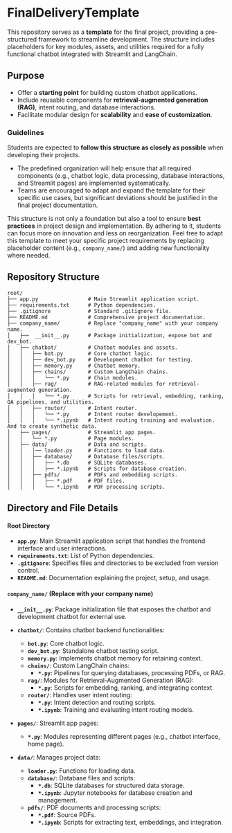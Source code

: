 # FinalDeliveryTemplate

This repository serves as a **template** for the final project, providing a pre-structured framework to streamline development. The structure includes placeholders for key modules, assets, and utilities required for a fully functional chatbot integrated with Streamlit and LangChain.

## Purpose

- Offer a **starting point** for building custom chatbot applications.
- Include reusable components for **retrieval-augmented generation (RAG)**, intent routing, and database interactions.
- Facilitate modular design for **scalability** and **ease of customization**.

### Guidelines

Students are expected to **follow this structure as closely as possible** when developing their projects.

- The predefined organization will help ensure that all required components (e.g., chatbot logic, data processing, database interactions, and Streamlit pages) are implemented systematically.
- Teams are encouraged to adapt and expand the template for their specific use cases, but significant deviations should be justified in the final project documentation.

This structure is not only a foundation but also a tool to ensure **best practices** in project design and implementation. By adhering to it, students can focus more on innovation and less on reorganization. Feel free to adapt this template to meet your specific project requirements by replacing placeholder content (e.g., `company_name/`) and adding new functionality where needed.

## Repository Structure

```plaintext
root/
├── app.py                # Main Streamlit application script.
├── requirements.txt      # Python dependencies.
├── .gitignore            # Standard .gitignore file.
├── README.md             # Comprehensive project documentation.
├── company_name/         # Replace "company_name" with your company name.
│   ├──  __init__.py      # Package initialization, expose bot and dev_bot.
│   ├── chatbot/          # Chatbot modules and assets.
│   │   ├── bot.py        # Core chatbot logic.
│   │   ├── dev_bot.py    # Development chatbot for testing.
│   │   ├── memory.py     # Chatbot memory.
│   │   ├── chains/       # Custom LangChain chains.
│   │   │   └── *.py      # Chain modules.
│   │   ├── rag/          # RAG-related modules for retrieval-augmented generation.
│   │   │   └── *.py      # Scripts for retrieval, embedding, ranking, QA pipelines, and utilities.
│   │   ├── router/       # Intent router.
│   │   │   └── *.py      # Intent router developement.
│   │   │   └── *.ipynb   # Intent routing training and evaluation. And to create synthetic data.
│   ├── pages/            # Streamlit app pages.
│   │   └── *.py          # Page modules.
│   ├── data/             # Data and scripts.
│   │   │── loader.py     # Functions to load data.
│   │   ├── database/     # Database files/scripts.
│   │   │   ├── *.db      # SQLite databases.
│   │   │   ├── *.ipynb   # Scripts for database creation.
│   │   ├── pdfs/         # PDFs and embedding scripts.
│   │   │   ├── *.pdf     # PDF files.
│   │   │   └── *.ipynb   # PDF processing scripts.
```

## Directory and File Details

#### Root Directory

- **`app.py`**: Main Streamlit application script that handles the frontend interface and user interactions.
- **`requirements.txt`**: List of Python dependencies.
- **`.gitignore`**: Specifies files and directories to be excluded from version control.
- **`README.md`**: Documentation explaining the project, setup, and usage.

#### `company_name/` (Replace with your company name)

- **`__init__.py`**: Package initialization file that exposes the chatbot and development chatbot for external use.

- **`chatbot/`**: Contains chatbot backend functionalities:

  - **`bot.py`**: Core chatbot logic.
  - **`dev_bot.py`**: Standalone chatbot testing script.
  - **`memory.py`**: Implements chatbot memory for retaining context.
  - **`chains/`**: Custom LangChain chains:
    - **`*.py`**: Pipelines for querying databases, processing PDFs, or RAG.
  - **`rag/`**: Modules for Retrieval-Augmented Generation (RAG):
    - **`*.py`**: Scripts for embedding, ranking, and integrating context.
  - **`router/`**: Handles user intent routing:
    - **`*.py`**: Intent detection and routing scripts.
    - **`*.ipynb`**: Training and evaluating intent routing models.

- **`pages/`**: Streamlit app pages:

  - **`*.py`**: Modules representing different pages (e.g., chatbot interface, home page).

- **`data/`**: Manages project data:
  - **`loader.py`**: Functions for loading data.
  - **`database/`**: Database files and scripts:
    - **`*.db`**: SQLite databases for structured data storage.
    - **`*.ipynb`**: Jupyter notebooks for database creation and management.
  - **`pdfs/`**: PDF documents and processing scripts:
    - **`*.pdf`**: Source PDFs.
    - **`*.ipynb`**: Scripts for extracting text, embeddings, and integration.
